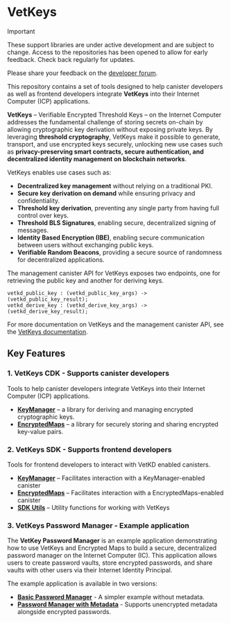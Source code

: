 # VetKeys

> [!IMPORTANT]  
> These support libraries are under active development and are subject to change. Access to the repositories has been opened to allow for early feedback. Check back regularly for updates.
>
> Please share your feedback on the [developer forum](https://forum.dfinity.org/t/threshold-key-derivation-privacy-on-the-ic/16560/179).

This repository contains a set of tools designed to help canister developers as well as frontend developers integrate **VetKeys** into their Internet Computer (ICP) applications.

**VetKeys** – Verifiable Encrypted Threshold Keys – on the Internet Computer addresses the fundamental challenge of storing secrets on-chain by allowing cryptographic key derivation without exposing private keys. By leveraging **threshold cryptography**, VetKeys make it possible to generate, transport, and use encrypted keys securely, unlocking new use cases such as **privacy-preserving smart contracts, secure authentication, and decentralized identity management on blockchain networks**.

VetKeys enables use cases such as:

- **Decentralized key management** without relying on a traditional PKI.
- **Secure key derivation on demand** while ensuring privacy and confidentiality.
- **Threshold key derivation**, preventing any single party from having full control over keys.
- **Threshold BLS Signatures**, enabling secure, decentralized signing of messages.
- **Identity Based Encryption (IBE)**, enabling secure communication between users without exchanging public keys.
- **Verifiable Random Beacons**, providing a secure source of randomness for decentralized applications.

The management canister API for VetKeys exposes two endpoints, one for retrieving the public key and another for deriving keys.

```
vetkd_public_key : (vetkd_public_key_args) -> (vetkd_public_key_result);
vetkd_derive_key : (vetkd_derive_key_args) -> (vetkd_derive_key_result);
```

For more documentation on VetKeys and the management canister API, see the [VetKeys documentation](https://internetcomputer.org/docs/building-apps/network-features/encryption/vetkeys).

## Key Features

### **1. VetKeys CDK** - Supports canister developers

Tools to help canister developers integrate VetKeys into their Internet Computer (ICP) applications.

- **[KeyManager](./cdk/key_manager/README.md)** – a library for deriving and managing encrypted cryptographic keys.
- **[EncryptedMaps](./cdk/encrypted_maps/README.md)** – a library for securely storing and sharing encrypted key-value pairs.

### **2. VetKeys SDK** - Supports frontend developers

Tools for frontend developers to interact with VetKD enabled canisters.

- **[KeyManager](./frontend/ic_vetkd_sdk_key_manager/README.md)** – Facilitates interaction with a KeyManager-enabled canister
- **[EncryptedMaps](./frontend/ic_vetkd_sdk_encrypted_maps/README.md)** – Facilitates interaction with a EncryptedMaps-enabled canister
- **[SDK Utils](./frontend/ic_vetkd_sdk_utils/README.md)** – Utility functions for working with VetKeys

### **3. VetKeys Password Manager** - Example application

The **VetKey Password Manager** is an example application demonstrating how to use VetKeys and Encrypted Maps to build a secure, decentralized password manager on the Internet Computer (IC). This application allows users to create password vaults, store encrypted passwords, and share vaults with other users via their Internet Identity Principal.

The example application is available in two versions:

- **[Basic Password Manager](./examples/password_manager/README.md)** - A simpler example without metadata.
- **[Password Manager with Metadata](./examples/password_manager_with_metadata/README.md)** - Supports unencrypted metadata alongside encrypted passwords.
